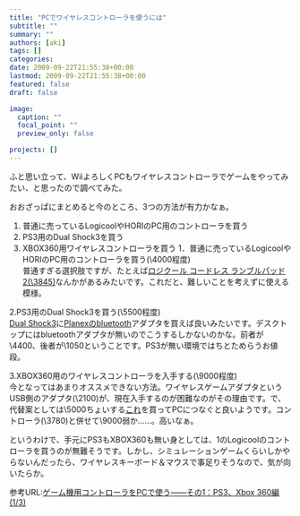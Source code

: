 ```yaml
---
title: "PCでワイヤレスコントローラを使うには"
subtitle: ""
summary: ""
authors: [aki]
tags: []
categories: 
date: 2009-09-22T21:55:38+00:00
lastmod: 2009-09-22T21:55:38+00:00
featured: false
draft: false

image:
  caption: ""
  focal_point: ""
  preview_only: false

projects: []
---
```

ふと思い立って、WiiよろしくPCもワイヤレスコントローラでゲームをやってみたい、と思ったので調べてみた。

おおざっぱにまとめると今のところ、3つの方法が有力かなぁ。

1. 普通に売っているLogicoolやHORIのPC用のコントローラを買う
2. PS3用のDual Shock3を買う
3. XBOX360用ワイヤレスコントローラを買う
1．普通に売っているLogicoolやHORIのPC用のコントローラを買う(\4000程度)  
普通すぎる選択肢ですが、たとえば[ロジクール コードレス ランブルパッド 2(\3845)](http://www.amazon.co.jp/dp/B000WM4S2C/)なんかがあるみたいです。これだと、難しいことを考えずに使える模様。

2.PS3用のDual Shock3を買う(\5500程度)  
[Dual Shock3](http://www.amazon.co.jp/dp/B000X1YEU8)に[Planexのbluetooth](http://www.amazon.co.jp/dp/B001F92CR4/)アダプタを買えば良いみたいです。デスクトップにはbluetoothアダプタが無いのでこうするしかないのかな。前者が\4400、後者が\1050ということです。PS3が無い環境ではちとためらうお値段。

3.XBOX360用のワイヤレスコントローラを入手する(\9000程度)  
今となってはあまりオススメできない方法。ワイヤレスゲームアダプタというUSB側のアダプタ(\2100)が、現在入手するのが困難なのがその理由です。で、代替案としては\5000ちょいする[これ](http://www.amazon.co.jp/dp/B000NDFODM/)を買ってPCにつなぐと良いようです。コントローラ(\3780)と併せて\9000弱か……。高いなぁ。

というわけで、手元にPS3もXBOX360も無い身としては、1のLogicoolのコントローラを買うのが無難そうです。しかし、シミュレーションゲームくらいしかやらないんだったら、ワイヤレスキーボード＆マウスで事足りそうなので、気が向いたらか。

参考URL:[ゲーム機用コントローラをPCで使う――その1：PS3、Xbox 360編 (1/3)](http://gamez.itmedia.co.jp/games/articles/0803/13/news085.html?searc)


